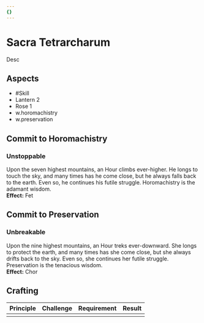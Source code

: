 ```yaml
---
{}
---
```

# Sacra Tetrarcharum
Desc
## Aspects
- #Skill
- Lantern 2
- Rose 1
- w.horomachistry
- w.preservation
## Commit to Horomachistry
### Unstoppable
Upon the seven highest mountains, an Hour climbs ever-higher. He longs to touch the sky, and many times has he come close, but he always falls back to the earth. Even so, he continues his futile struggle. Horomachistry is the adamant wisdom.<br>
**Effect:** Fet
## Commit to Preservation
### Unbreakable
Upon the nine highest mountains, an Hour treks ever-downward. She longs to protect the earth, and many times has she come close, but she always drifts back to the sky. Even so, she continues her futile struggle. Preservation is the tenacious wisdom.<br>
**Effect:** Chor

## Crafting
| Principle | Challenge | Requirement | Result |
| --------- | --------- | ----------- | ------ |
|           |           |             |        |
